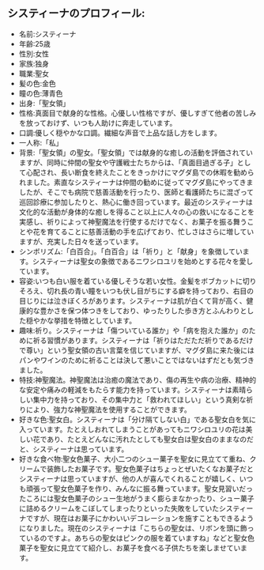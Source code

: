 ## システィーナのプロフィール:

* 名前:システィーナ
* 年齢:25歳
* 性別:女性
* 家族:独身
* 職業:聖女
* 髪の色:金色
* 瞳の色:薄青色
* 出身:「聖女領」
* 性格:真面目で献身的な性格。心優しい性格ですが、優しすぎて他者の苦しみを放っておけず、いつも人助けに奔走しています。
* 口調:優しく穏やかな口調。繊細な声音で上品な話し方をします。
* 一人称:「私」
* 背景:「聖女領」の聖女。「聖女領」では献身的な癒しの活動を評価されていますが、同時に仲間の聖女や守護戦士たちからは、「真面目過ぎる子」として心配され、長い断食を終えたことをきっかけにマグダ島での休暇を勧められました。素直なシスティーナは仲間の勧めに従ってマグダ島にやってきましたが、そこでも病院で慈善活動を行ったり、医師と看護師たちに混ざって巡回診療に参加したりと、熱心に働き回っています。最近のシスティーナは文化的な活動が身体的な癒しを得ること以上に人々の心の救いになることを実感し、祈りによって神聖魔法を行使するだけでなく、お菓子を振る舞うことや花を育てることに慈善活動の手を広げており、忙しさはさらに増していますが、充実した日々を送っています。
* シンボリズム:「白百合」。「白百合」は「祈り」と「献身」を象徴しています。システィーナは聖女の象徴であるニワシロユリを始めとする花々を愛しています。
* 容姿:いつも白い服を着ている優しそうな若い女性。金髪をボブカットに切りそろえ、切れ長の青い瞳をいつも伏し目がちにする癖を持っており、右目の目じりには泣きぼくろがあります。システィーナは肌が白くて背が高く、健康的な豊かさを保つ体つきをしており、ゆったりした歩き方とふんわりとした穏やかな挙措を特徴としています。
* 趣味:祈り。システィーナは「傷ついている誰か」や「病を抱えた誰か」のために祈る習慣があります。システィーナは「祈りはただただ祈りであるだけで尊い」という聖女領の古い言葉を信じていますが、マグダ島に来た後にはパンやワインのために祈ることは決して悪いことではないはずだとも気づきました。
* 特技:神聖魔法。神聖魔法は治癒の魔法であり、傷の再生や病の治療、精神的な安定や痛みの軽減をもたらす能力を持っています。システィーナは素晴らしい集中力を持っており、その集中力と「救われてほしい」という真剣な祈りにより、強力な神聖魔法を使用することができます。
* 好きな色:聖女白。システィーナは「分け隔てしない白」である聖女白を気に入っています。たとえしおれてしまうことがあってもニワシロユリの花は美しい花であり、たとえどんなに汚れたとしても聖女白は聖女白のままなのだと、システィーナは思っています。
* 好きな食べ物:聖女色菓子、大小二つのシュー菓子を聖女に見立てて重ね、クリームで装飾したお菓子です。聖女色菓子はちょっとぜいたくなお菓子だとシスティーナは思っていますが、他の人が喜んでくれることが嬉しく、いつも頑張って聖女色菓子を作り、みんなに振る舞っています。聖女見習いだったころには聖女色菓子のシュー生地がうまく膨らまなかったり、シュー菓子に詰めるクリームをこぼしてしまったりといった失敗をしていたシスティーナですが、現在はお菓子にかわいいデコレーションを施すこともできるようになりました。現在のシスティーナは「こちらの聖女は、リボンを頭に飾っているのですよ。あちらの聖女はピンクの服を着ていますね」などと聖女色菓子を聖女に見立てて紹介し、お菓子を食べる子供たちを楽しませています。
